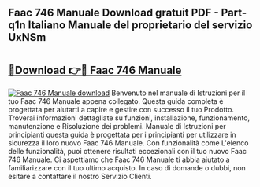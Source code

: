 ## Faac 746 Manuale Download gratuit PDF - Part-q1n Italiano Manuale del proprietario del servizio UxNSm

# <h2><a href="http://dfbeuv5.blite.top/?on=Faac+746+Manuale">🔗Download 👉🔴 Faac 746 Manuale</a></h2>

[![Faac 746 Manuale download](https://i.imgur.com/lujVjoI.png)](http://dfbeuv5.blite.top/?on=Faac+746+Manuale)
Benvenuto nel manuale di Istruzioni per il tuo Faac 746 Manuale appena collegato. Questa guida completa è progettata per aiutarti a capire e gestire con successo il tuo Prodotto. Troverai informazioni dettagliate su funzioni, installazione, funzionamento, manutenzione e Risoluzione dei problemi. Manuale di Istruzioni per principianti questa guida è progettata per i principianti per utilizzare in sicurezza il loro nuovo Faac 746 Manuale. Con funzionalità come L'elenco delle funzionalità, puoi ottenere risultati eccezionali con il tuo nuovo Faac 746 Manuale. Ci aspettiamo che Faac 746 Manuale ti abbia aiutato a familiarizzare con il tuo ultimo acquisto. In caso di domande o dubbi, non esitare a contattare il nostro Servizio Clienti.
